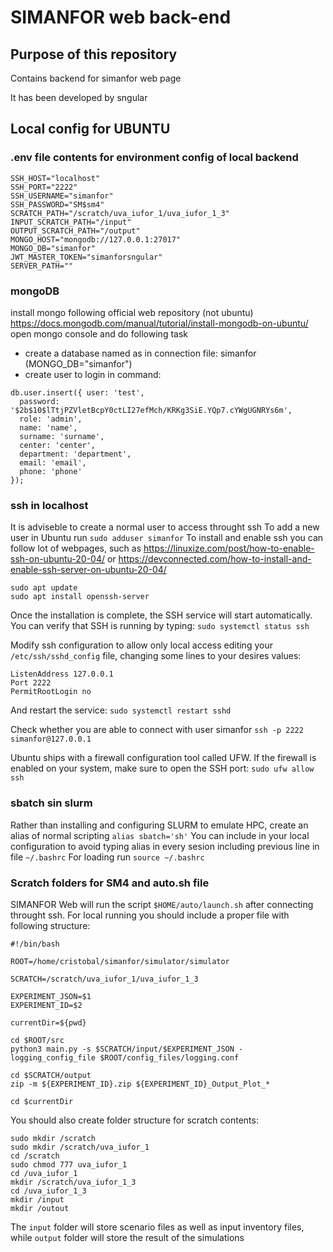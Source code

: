 # SIMANFOR web back-end
## Purpose of this repository
Contains backend for simanfor web page

It has been developed by sngular

## Local config for UBUNTU 
### .env file contents for environment config of local backend
```
SSH_HOST="localhost"
SSH_PORT="2222"
SSH_USERNAME="simanfor"
SSH_PASSWORD="SM$sm4"
SCRATCH_PATH="/scratch/uva_iufor_1/uva_iufor_1_3"
INPUT_SCRATCH_PATH="/input"
OUTPUT_SCRATCH_PATH="/output"
MONGO_HOST="mongodb://127.0.0.1:27017"
MONGO_DB="simanfor"
JWT_MASTER_TOKEN="simanforsngular"
SERVER_PATH=""
```
### mongoDB
install mongo following official web repository (not ubuntu) https://docs.mongodb.com/manual/tutorial/install-mongodb-on-ubuntu/
open mongo console and do following task
- create a database named as in connection file: simanfor (MONGO_DB="simanfor")
- create user to login in command:
```
db.user.insert({ user: 'test',
  password: '$2b$10$lTtjPZVletBcpY0ctLI27efMch/KRKg3SiE.YQp7.cYWgUGNRYs6m',
  role: 'admin',
  name: 'name',
  surname: 'surname',
  center: 'center',
  department: 'department',
  email: 'email',
  phone: 'phone'
});
```

### ssh in localhost
It is adviseble to create a normal user to access throught ssh
To add a new user in Ubuntu run ``sudo adduser simanfor``
To install and enable ssh you can follow lot of webpages, such as https://linuxize.com/post/how-to-enable-ssh-on-ubuntu-20-04/ or https://devconnected.com/how-to-install-and-enable-ssh-server-on-ubuntu-20-04/

```
sudo apt update
sudo apt install openssh-server
```

Once the installation is complete, the SSH service will start automatically. You can verify that SSH is running by typing: ``sudo systemctl status ssh``

Modify ssh configuration to allow only local access editing your ``/etc/ssh/sshd_config`` file, changing some lines to your desires values:
```
ListenAddress 127.0.0.1
Port 2222
PermitRootLogin no
```

And restart the service: ``sudo systemctl restart sshd ``

Check whether you are able to connect with user simanfor ``ssh -p 2222 simanfor@127.0.0.1``

Ubuntu ships with a firewall configuration tool called UFW. If the firewall is enabled on your system, make sure to open the SSH port: ``sudo ufw allow ssh``

### sbatch sin slurm
Rather than installing and configuring SLURM to emulate HPC, create an alias of normal scripting ``alias sbatch='sh'``
You can include in your local configuration to avoid typing alias in every sesion including previous line in file
``~/.bashrc``
For loading run ``source ~/.bashrc``

### Scratch folders for SM4 and auto.sh file 
SIMANFOR Web will run the script ``$HOME/auto/launch.sh`` after connecting throught ssh. For local running you should include a proper file with following structure:
```
#!/bin/bash

ROOT=/home/cristobal/simanfor/simulator/simulator

SCRATCH=/scratch/uva_iufor_1/uva_iufor_1_3

EXPERIMENT_JSON=$1
EXPERIMENT_ID=$2

currentDir=${pwd}

cd $ROOT/src
python3 main.py -s $SCRATCH/input/$EXPERIMENT_JSON -logging_config_file $ROOT/config_files/logging.conf

cd $SCRATCH/output
zip -m ${EXPERIMENT_ID}.zip ${EXPERIMENT_ID}_Output_Plot_*

cd $currentDir
```

You should also create folder structure for scratch contents:
```
sudo mkdir /scratch
sudo mkdir /scratch/uva_iufor_1
cd /scratch
sudo chmod 777 uva_iufor_1
cd /uva_iufor_1
mkdir /scratch/uva_iufor_1_3
cd /uva_iufor_1_3
mkdir /input
mkdir /outout
```

The ``input`` folder will store scenario files as well as input inventory files, while ``output`` folder will store the result of the simulations
